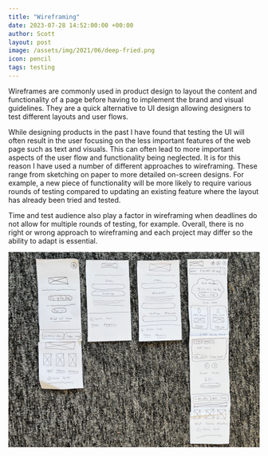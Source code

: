 ```yaml
---
title: "Wireframing"
date: 2023-07-28 14:52:00:00 +00:00
author: Scott
layout: post
image: /assets/img/2021/06/deep-fried.png
icon: pencil
tags: testing
---
```


Wireframes are commonly used in product design to layout the content and functionality of a page before having to implement the brand and visual guidelines. They are a quick alternative to UI design allowing designers to test different layouts and user flows.

While designing products in the past I have found that testing the UI will often result in the user focusing on the less important features of the web page such as text and visuals. This can often lead to more important aspects of the user flow and functionality being neglected. It is for this reason I have used a number of different approaches to wireframing. These range from sketching on paper to more detailed on-screen designs. For example, a new piece of functionality will be more likely to require various rounds of testing compared to updating an existing feature where the layout has already been tried and tested. 

Time and test audience also play a factor in wireframing when deadlines do not allow for multiple rounds of testing, for example. Overall, there is no right or wrong approach to wireframing and each project may differ so the ability to adapt is essential.


<div class="imgblock">
    <img src="/assets/img/paperwireframe.png"/>
</div>